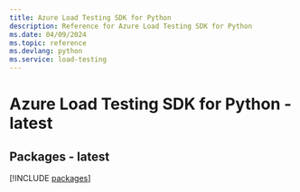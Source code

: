```yaml
---
title: Azure Load Testing SDK for Python
description: Reference for Azure Load Testing SDK for Python
ms.date: 04/09/2024
ms.topic: reference
ms.devlang: python
ms.service: load-testing
---
```

# Azure Load Testing SDK for Python - latest

## Packages - latest
[!INCLUDE [packages](load-testing-index.md)]